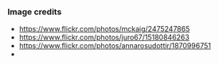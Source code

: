 ### Image credits

* https://www.flickr.com/photos/mckaig/2475247865
* https://www.flickr.com/photos/juro67/15180846263
* https://www.flickr.com/photos/annarosudottir/1870996751
*
